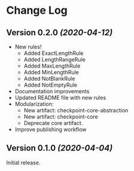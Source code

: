 # Change Log

## Version 0.2.0 *(2020-04-12)*

* New rules!
    * Added ExactLengthRule
    * Added LengthRangeRule
    * Added MaxLengthRule
    * Added MinLengthRule
    * Added NotBlankRule
    * Added NotEmptyRule
* Documentation improvements
* Updated README file with new rules
* Modularization:
    * New artifact: checkpoint-core-abstraction
    * New artifact: checkpoint-core
    * Deprecate core artifact.
* Improve publishing workflow

## Version 0.1.0 *(2020-04-04)*

Initial release.
